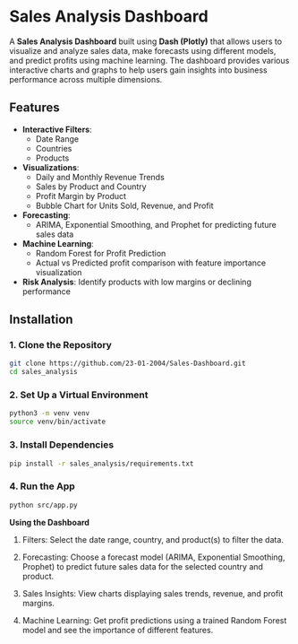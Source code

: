 # Sales Analysis Dashboard

A **Sales Analysis Dashboard** built using **Dash (Plotly)** that allows users to visualize and analyze sales data, make forecasts using different models, and predict profits using machine learning. The dashboard provides various interactive charts and graphs to help users gain insights into business performance across multiple dimensions.

## Features

- **Interactive Filters**: 
  - Date Range
  - Countries
  - Products
- **Visualizations**:
  - Daily and Monthly Revenue Trends
  - Sales by Product and Country
  - Profit Margin by Product
  - Bubble Chart for Units Sold, Revenue, and Profit
- **Forecasting**:
  - ARIMA, Exponential Smoothing, and Prophet for predicting future sales data
- **Machine Learning**:
  - Random Forest for Profit Prediction
  - Actual vs Predicted profit comparison with feature importance visualization
- **Risk Analysis**: Identify products with low margins or declining performance

## Installation

### 1. Clone the Repository

```bash
git clone https://github.com/23-01-2004/Sales-Dashboard.git
cd sales_analysis
```
### 2. Set Up a Virtual Environment

```bash
python3 -m venv venv
source venv/bin/activate
```
### 3. Install Dependencies

```bash
pip install -r sales_analysis/requirements.txt
```
### 4. Run the App

```bash
python src/app.py
```

**Using the Dashboard**
1. Filters: Select the date range, country, and product(s) to filter the data.

2. Forecasting: Choose a forecast model (ARIMA, Exponential Smoothing, Prophet) to predict future sales data for the selected country and product.

3. Sales Insights: View charts displaying sales trends, revenue, and profit margins.

4. Machine Learning: Get profit predictions using a trained Random Forest model and see the importance of different features.


